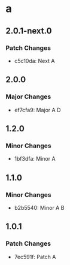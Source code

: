 # a

## 2.0.1-next.0

### Patch Changes

- c5c10da: Next A

## 2.0.0

### Major Changes

- ef7cfa9: Major A D

## 1.2.0

### Minor Changes

- 1bf3dfa: Minor A

## 1.1.0

### Minor Changes

- b2b5540: Minor A B

## 1.0.1

### Patch Changes

- 7ec591f: Patch A
